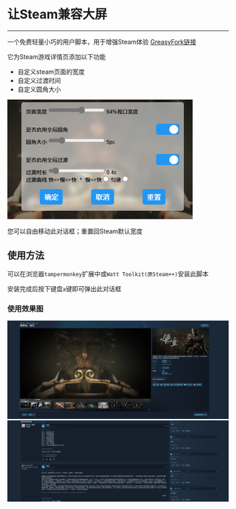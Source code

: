 # 让Steam兼容大屏
<hr/>

一个免费轻量小巧的用户脚本，用于增强Steam体验
[GreasyFork链接](https://greasyfork.org/zh-CN/scripts/524321-%E4%BC%98%E5%8C%96steam%E7%95%8C%E9%9D%A2)

它为Steam游戏详情页添加以下功能

* 自定义steam页面的宽度
* 自定义过渡时间
* 自定义圆角大小

![对话框](image/img.png)

您可以自由移动此对话框；重置回Steam默认宽度
## 使用方法
可以在浏览器``tampermonkey``扩展中或``Watt Toolkit(原Steam++)``安装此脚本

安装完成后按下键盘``a``键即可弹出此对话框
### 使用效果图
![对话框](image/img1.png)
![对话框](image/img2.png)
